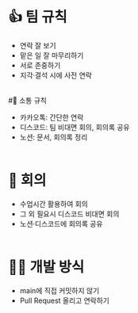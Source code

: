 # 👍 팀 규칙
- 연락 잘 보기
- 맡은 일 잘 마무리하기
- 서로 존중하기
- 지각·결석 시에 사전 연락
<br/><br/>

#📢 소통 규칙
- 카카오톡: 간단한 연락
- 디스코드: 팀 비대면 회의, 회의록 공유
- 노션: 문서, 회의록 정리
<br/><br/>

# 📄 회의
- 수업시간 활용하여 회의
- 그 외 필요시 디스코드 비대면 회의
- 노션·디스코드에 회의록 공유
<br/><br/>

# 👩‍💻 개발 방식
- main에 직접 커밋하지 않기
- Pull Request 올리고 연락하기
<br/><br/>
